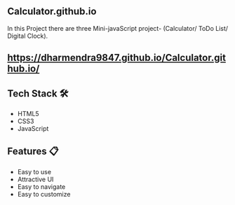 ## Calculator.github.io
In this Project there are three Mini-javaScript project- (Calculator/ ToDo List/ Digital Clock).

## https://dharmendra9847.github.io/Calculator.github.io/

## Tech Stack 🛠️

- HTML5
- CSS3
- JavaScript

## Features 📋

- Easy to use
- Attractive UI
- Easy to navigate
- Easy to customize

